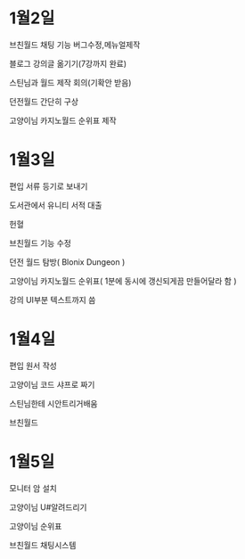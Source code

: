 # 1월2일

브친월드 채팅 기능 버그수정,메뉴얼제작

블로그 강의글 옮기기(7강까지 완료)

스틴님과 월드 제작 회의(기확안 받음)

던전월드 간단히 구상

고양이님 카지노월드 순위표 제작

# 1월3일

편입 서류 등기로 보내기

도서관에서 유니티 서적 대출

헌혈

브친월드 기능 수정

던전 월드 탐방( Blonix Dungeon )

고양이님 카지노월드 순위표( 1분에 동시에 갱신되게끔 만들어달라 함 )

강의 UI부분 텍스트까지 씀

# 1월4일

편입 원서 작성

고양이님 코드 샤프로 짜기

스틴님한테 시안트리거배움

브친월드

# 1월5일

모니터 암 설치

고양이님 U#알려드리기

고양이님 순위표

브친월드 채팅시스템







